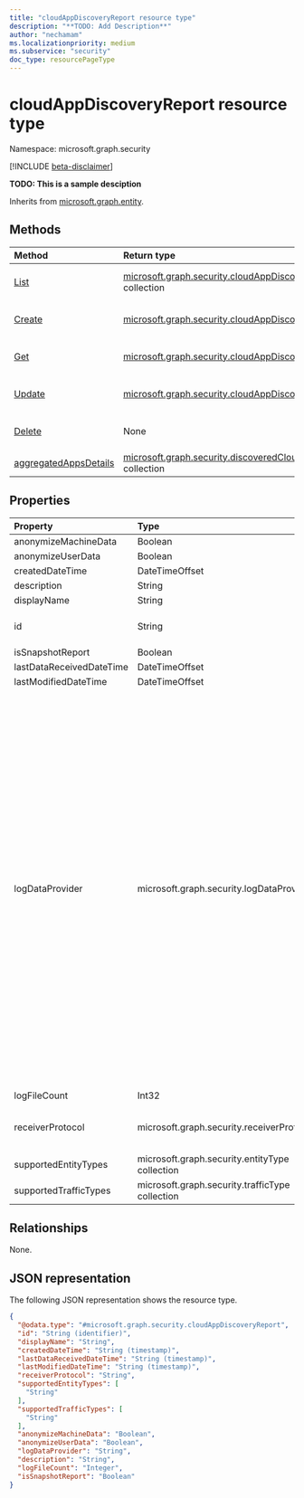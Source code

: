 ```yaml
---
title: "cloudAppDiscoveryReport resource type"
description: "**TODO: Add Description**"
author: "nechamam"
ms.localizationpriority: medium
ms.subservice: "security"
doc_type: resourcePageType
---
```


# cloudAppDiscoveryReport resource type

Namespace: microsoft.graph.security

[!INCLUDE [beta-disclaimer](../../includes/beta-disclaimer.md)]

**TODO: This is a sample desciption**


Inherits from [microsoft.graph.entity](../resources/entity.md).

## Methods
|Method|Return type|Description|
|:---|:---|:---|
|[List](../api/security-datadiscoveryreport-list-uploadedstreams.md)|[microsoft.graph.security.cloudAppDiscoveryReport](../resources/security-cloudappdiscoveryreport.md) collection|Get a list of the [microsoft.graph.security.cloudAppDiscoveryReport](../resources/security-cloudappdiscoveryreport.md) objects and their properties.|
|[Create](../api/security-datadiscoveryreport-post-uploadedstreams.md)|[microsoft.graph.security.cloudAppDiscoveryReport](../resources/security-cloudappdiscoveryreport.md)|Create a new [microsoft.graph.security.cloudAppDiscoveryReport](../resources/security-cloudappdiscoveryreport.md) object.|
|[Get](../api/security-cloudappdiscoveryreport-get.md)|[microsoft.graph.security.cloudAppDiscoveryReport](../resources/security-cloudappdiscoveryreport.md)|Read the properties and relationships of a [microsoft.graph.security.cloudAppDiscoveryReport](../resources/security-cloudappdiscoveryreport.md) object.|
|[Update](../api/security-cloudappdiscoveryreport-update.md)|[microsoft.graph.security.cloudAppDiscoveryReport](../resources/security-cloudappdiscoveryreport.md)|Update the properties of a [microsoft.graph.security.cloudAppDiscoveryReport](../resources/security-cloudappdiscoveryreport.md) object.|
|[Delete](../api/security-datadiscoveryreport-delete-uploadedstreams.md)|None|Delete a [microsoft.graph.security.cloudAppDiscoveryReport](../resources/security-cloudappdiscoveryreport.md) object.|
|[aggregatedAppsDetails](../api/security-cloudappdiscoveryreport-aggregatedappsdetails.md)|[microsoft.graph.security.discoveredCloudAppDetail](../resources/security-discoveredcloudappdetail.md) collection|**TODO: Add Description**|

## Properties
|Property|Type|Description|
|:---|:---|:---|
|anonymizeMachineData|Boolean|**TODO: Add Description**|
|anonymizeUserData|Boolean|**TODO: Add Description**|
|createdDateTime|DateTimeOffset|**TODO: Add Description**|
|description|String|**TODO: Add Description**|
|displayName|String|**TODO: Add Description**|
|id|String|**TODO: Add Description** Inherited from [microsoft.graph.entity](../resources/entity.md).|
|isSnapshotReport|Boolean|**TODO: Add Description**|
|lastDataReceivedDateTime|DateTimeOffset|**TODO: Add Description**|
|lastModifiedDateTime|DateTimeOffset|**TODO: Add Description**|
|logDataProvider|microsoft.graph.security.logDataProvider|**TODO: Add Description**.The possible values are: `barracuda`, `bluecoat`, `checkpoint`, `ciscoAsa`, `ciscoIronportProxy`, `fortigate`, `paloAlto`, `squid`, `zscaler`, `mcafeeSwg`, `ciscoScanSafe`, `juniperSrx`, `sophosSg`, `websenseV75`, `websenseSiemCef`, `machineZoneMeraki`, `squidNative`, `ciscoFwsm`, `microsoftIsaW3C`, `sonicwall`, `sophosCyberoam`, `clavister`, `customParser`, `juniperSsg`, `zscalerQradar`, `juniperSrxSd`, `juniperSrxWelf`, `microsoftConditionalAppAccess`, `ciscoAsaFirepower`, `genericCef`, `genericLeef`, `genericW3C`, `iFilter`, `checkpointXml`, `checkpointSmartViewTracker`, `barracudaNextGenFw`, `barracudaNextGenFwWeblog`, `microsoftDefenderForEndpoint`, `zscalerCef`, `sophosXg`, `iboss`, `forcepoint`, `fortios`, `ciscoIronportWsaIi`, `paloAltoLeef`, `forcepointLeef`, `stormshield`, `contentkeeper`, `ciscoIronportWsaIii`, `checkpointCef`, `corrata`, `ciscoFirepowerV6`, `menloSecurityCef`, `watchguardXtm`, `openSystemsSecureWebGateway`, `wandera`, `unknownFutureValue`.|
|logFileCount|Int32|**TODO: Add Description**|
|receiverProtocol|microsoft.graph.security.receiverProtocol|**TODO: Add Description**.The possible values are: `ftp`, `ftps`, `syslogUdp`, `syslogTcp`, `syslogTls`, `unknownFutureValue`.|
|supportedEntityTypes|microsoft.graph.security.entityType collection|**TODO: Add Description**|
|supportedTrafficTypes|microsoft.graph.security.trafficType collection|**TODO: Add Description**|

## Relationships
None.

## JSON representation
The following JSON representation shows the resource type.
<!-- {
  "blockType": "resource",
  "keyProperty": "id",
  "@odata.type": "microsoft.graph.security.cloudAppDiscoveryReport",
  "baseType": "microsoft.graph.entity",
  "openType": false
}
-->
``` json
{
  "@odata.type": "#microsoft.graph.security.cloudAppDiscoveryReport",
  "id": "String (identifier)",
  "displayName": "String",
  "createdDateTime": "String (timestamp)",
  "lastDataReceivedDateTime": "String (timestamp)",
  "lastModifiedDateTime": "String (timestamp)",
  "receiverProtocol": "String",
  "supportedEntityTypes": [
    "String"
  ],
  "supportedTrafficTypes": [
    "String"
  ],
  "anonymizeMachineData": "Boolean",
  "anonymizeUserData": "Boolean",
  "logDataProvider": "String",
  "description": "String",
  "logFileCount": "Integer",
  "isSnapshotReport": "Boolean"
}
```

